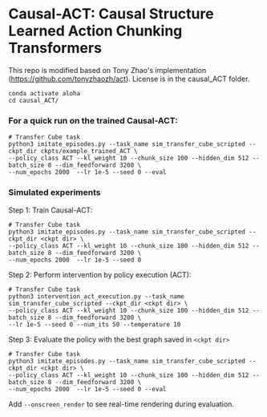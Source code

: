 # Causal-ACT: Causal Structure Learned Action Chunking Transformers

This repo is modified based on Tony Zhao's implementation (https://github.com/tonyzhaozh/act).
License is in the causal_ACT folder.


    conda activate aloha
    cd causal_ACT/

### For a quick run on the trained Causal-ACT:
    
    # Transfer Cube task
    python3 imitate_episodes.py --task_name sim_transfer_cube_scripted --ckpt_dir ckpts/example_trained_ACT \
    --policy_class ACT --kl_weight 10 --chunk_size 100 --hidden_dim 512 --batch_size 8 --dim_feedforward 3200 \
    --num_epochs 2000  --lr 1e-5 --seed 0 --eval



### Simulated experiments

Step 1: Train Causal-ACT:
    
    # Transfer Cube task
    python3 imitate_episodes.py --task_name sim_transfer_cube_scripted --ckpt_dir <ckpt dir> \
    --policy_class ACT --kl_weight 10 --chunk_size 100 --hidden_dim 512 --batch_size 8 --dim_feedforward 3200 \
    --num_epochs 2000  --lr 1e-5 --seed 0

Step 2: Perform intervention by policy execution (ACT):
    
    # Transfer Cube task
    python3 intervention_act_execution.py --task_name sim_transfer_cube_scripted --ckpt_dir <ckpt dir> \
    --policy_class ACT --kl_weight 10 --chunk_size 100 --hidden_dim 512 --batch_size 8 --dim_feedforward 3200 \
    --lr 1e-5 --seed 0 --num_its 50 --temperature 10

Step 3: Evaluate the policy with the best graph saved in `<ckpt dir>`
    
    # Transfer Cube task
    python3 imitate_episodes.py --task_name sim_transfer_cube_scripted --ckpt_dir <ckpt dir> \
    --policy_class ACT --kl_weight 10 --chunk_size 100 --hidden_dim 512 --batch_size 8 --dim_feedforward 3200 \
    --num_epochs 2000  --lr 1e-5 --seed 0 --eval


Add ``--onscreen_render`` to see real-time rendering during evaluation.
